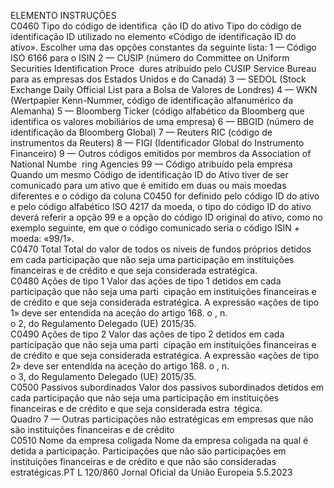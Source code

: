  
ELEMENTO  INSTRUÇÕES  
C0460  Tipo do código de identifica ­
ção ID do ativo  Tipo do código de identificação ID utilizado no elemento «Código de identificação 
ID do ativo». Escolher uma das opções constantes da seguinte lista: 
1 — Código ISO 6166 para o ISIN 
2 — CUSIP (número do Committee on Uniform Securities Identification Proce ­
dures atribuído pelo CUSIP Service Bureau para as empresas dos Estados Unidos e 
do Canadá) 
3 — SEDOL (Stock Exchange Daily Official List para a Bolsa de Valores de 
Londres) 
4 — WKN (Wertpapier Kenn-Nummer, código de identificação alfanumérico da 
Alemanha) 
5 — Bloomberg Ticker (código alfabético da Bloomberg que identifica os valores 
mobiliários de uma empresa) 
6 — BBGID (número de identificação da Bloomberg Global) 
7 — Reuters RIC (código de instrumentos da Reuters) 
8 — FIGI (Identificador Global do Instrumento Financeiro) 
9 — Outros códigos emitidos por membros da Association of National Numbe ­
ring Agencies 
99 — Código atribuído pela empresa 
Quando um mesmo Código de identificação ID do Ativo tiver de ser comunicado 
para um ativo que é emitido em duas ou mais moedas diferentes e o código da 
coluna C0450 for definido pelo código ID do ativo e pelo código alfabético ISO 
4217 da moeda, o tipo do código ID do ativo deverá referir a opção 99 e a opção 
do código ID original do ativo, como no exemplo seguinte, em que o código 
comunicado seria o código ISIN + moeda: «99/1».  
C0470  Total  Total do valor de todos os níveis de fundos próprios detidos em cada participação 
que não seja uma participação em instituições financeiras e de crédito e que seja 
considerada estratégica.  
C0480  Ações de tipo 1  Valor das ações de tipo 1 detidos em cada participação que não seja uma parti ­
cipação em instituições financeiras e de crédito e que seja considerada estratégica. 
A expressão «ações de tipo 1» deve ser entendida na aceção do artigo 168.  o , n.  
o 2, do Regulamento Delegado (UE) 2015/35.  
C0490  Ações de tipo 2  Valor das ações de tipo 2 detidos em cada participação que não seja uma parti ­
cipação em instituições financeiras e de crédito e que seja considerada estratégica. 
A expressão «ações de tipo 2» deve ser entendida na aceção do artigo 168.  o , n.  
o 3, do Regulamento Delegado (UE) 2015/35.  
C0500  Passivos subordinados  Valor dos passivos subordinados detidos em cada participação que não seja uma 
participação em instituições financeiras e de crédito e que seja considerada estra ­
tégica.  
Quadro 7 — Outras participações não estratégicas em empresas que não são instituições financeiras e de crédito  
C0510  Nome da empresa coligada  Nome da empresa coligada na qual é detida a participação. 
Participações que não são participações em instituições financeiras e de crédito e 
que não são consideradas estratégicas.PT  L 120/860 Jornal Oficial da União Europeia 5.5.2023